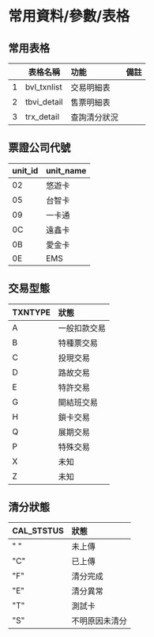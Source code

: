 # 常用資料/參數/表格

## 常用表格
|     | 表格名稱    | 功能         | 備註 |
| --- | ----------- |:------------ | ---- |
| 1   | bvl_txnlist | 交易明細表   |      |
| 2   | tbvi_detail | 售票明細表   |      |
| 3   | trx_detail  | 查詢清分狀況 |      |

## 票證公司代號

| unit_id | unit_name |
|:------- |:--------- |
| 02      | 悠遊卡    |
| 05      | 台智卡    |
| 09      | 一卡通    |
| 0C      | 遠鑫卡    |
| 0B      | 愛金卡    |
| 0E      | EMS       |

## 交易型態
| TXNTYPE | 狀態         |
|:------- |:------------ |
| A       | 一般扣款交易 |
| B       | 特種票交易   |
| C       | 投現交易     |
| D       | 路故交易     |
| E       | 特許交易     |
| G       | 開結班交易   |
| H       | 鎖卡交易     |
| Q       | 展期交易     |
| P       | 特殊交易     |
| X       | 未知         |
| Z       | 未知         |

## 清分狀態
| CAL_STSTUS | 狀態           |
|:------- |:-------------- |
| " "     | 未上傳         |
| "C"     | 已上傳         |
| "F"     | 清分完成       |
| "E"     | 清分異常       |
| "T"     | 測試卡         |
| "S"     | 不明原因未清分 |









